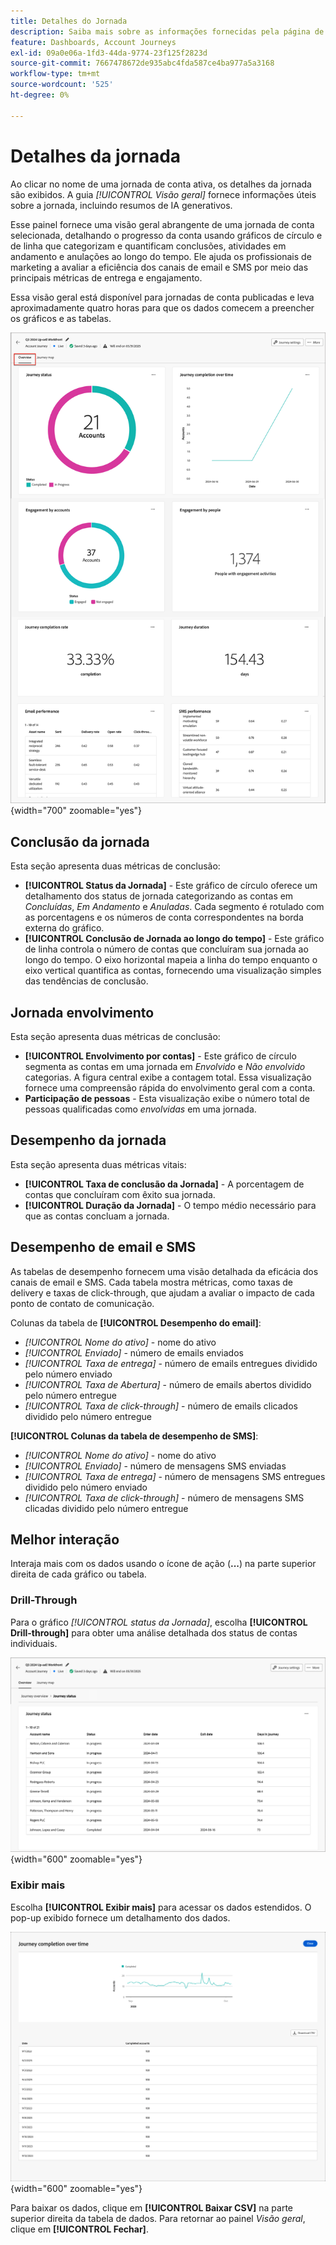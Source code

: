 ```yaml
---
title: Detalhes do Jornada
description: Saiba mais sobre as informações fornecidas pela página de detalhes da jornada e como ela pode ajudar você a monitorar e gerenciar a jornada de conta publicada.
feature: Dashboards, Account Journeys
exl-id: 09a0e06a-1fd3-44da-9774-23f125f2823d
source-git-commit: 7667478672de935abc4fda587ce4ba977a5a3168
workflow-type: tm+mt
source-wordcount: '525'
ht-degree: 0%

---
```


# Detalhes da jornada

Ao clicar no nome de uma jornada de conta ativa, os detalhes da jornada são exibidos. A guia _[!UICONTROL Visão geral]_ fornece informações úteis sobre a jornada, incluindo resumos de IA generativos.

Esse painel fornece uma visão geral abrangente de uma jornada de conta selecionada, detalhando o progresso da conta usando gráficos de círculo e de linha que categorizam e quantificam conclusões, atividades em andamento e anulações ao longo do tempo. Ele ajuda os profissionais de marketing a avaliar a eficiência dos canais de email e SMS por meio das principais métricas de entrega e engajamento.

Essa visão geral está disponível para jornadas de conta publicadas e leva aproximadamente quatro horas para que os dados comecem a preencher os gráficos e as tabelas.

![Acessar os detalhes da jornada ativa](./assets/journey-detail-overview.png){width="700" zoomable="yes"}

## Conclusão da jornada

Esta seção apresenta duas métricas de conclusão:

* **[!UICONTROL Status da Jornada]** - Este gráfico de círculo oferece um detalhamento dos status de jornada categorizando as contas em _Concluídas_, _Em Andamento_ e _Anuladas_. Cada segmento é rotulado com as porcentagens e os números de conta correspondentes na borda externa do gráfico.
* **[!UICONTROL Conclusão de Jornada ao longo do tempo]** - Este gráfico de linha controla o número de contas que concluíram sua jornada ao longo do tempo. O eixo horizontal mapeia a linha do tempo enquanto o eixo vertical quantifica as contas, fornecendo uma visualização simples das tendências de conclusão.

## Jornada envolvimento

Esta seção apresenta duas métricas de conclusão:

* **[!UICONTROL Envolvimento por contas]** - Este gráfico de círculo segmenta as contas em uma jornada em _Envolvido_ e _Não envolvido_ categorias. A figura central exibe a contagem total. Essa visualização fornece uma compreensão rápida do envolvimento geral com a conta.
* **Participação de pessoas** - Esta visualização exibe o número total de pessoas qualificadas como _envolvidas_ em uma jornada.

## Desempenho da jornada

Esta seção apresenta duas métricas vitais:

* **[!UICONTROL Taxa de conclusão da Jornada]** - A porcentagem de contas que concluíram com êxito sua jornada.
* **[!UICONTROL Duração da Jornada]** - O tempo médio necessário para que as contas concluam a jornada.

## Desempenho de email e SMS

As tabelas de desempenho fornecem uma visão detalhada da eficácia dos canais de email e SMS. Cada tabela mostra métricas, como taxas de delivery e taxas de click-through, que ajudam a avaliar o impacto de cada ponto de contato de comunicação.

Colunas da tabela de **[!UICONTROL Desempenho do email]**:

* _[!UICONTROL Nome do ativo]_ - nome do ativo
* _[!UICONTROL Enviado]_ - número de emails enviados
* _[!UICONTROL Taxa de entrega]_ - número de emails entregues dividido pelo número enviado
* _[!UICONTROL Taxa de Abertura]_ - número de emails abertos dividido pelo número entregue
* _[!UICONTROL Taxa de click-through]_ - número de emails clicados dividido pelo número entregue

**[!UICONTROL Colunas da tabela de desempenho de SMS]**:

* _[!UICONTROL Nome do ativo]_ - nome do ativo
* _[!UICONTROL Enviado]_ - número de mensagens SMS enviadas
* _[!UICONTROL Taxa de entrega]_ - número de mensagens SMS entregues dividido pelo número enviado
* _[!UICONTROL Taxa de click-through]_ - número de mensagens SMS clicadas dividido pelo número entregue
<!-- 
To generate a shareable PDF of your current view, click **[!UICONTROL Export]** at the top right of the page. -->

## Melhor interação

Interaja mais com os dados usando o ícone de ação (**...**) na parte superior direita de cada gráfico ou tabela.

### Drill-Through

Para o gráfico _[!UICONTROL status da Jornada]_, escolha **[!UICONTROL Drill-through]** para obter uma análise detalhada dos status de contas individuais.

![O drill-through para os dados de gráfico](./assets/journey-status-drill-through.png){width="600" zoomable="yes"}
<!--
The applied global filters are carried over to the view and displayed at the top. Click the _Filter_ icon at the top left to filter the data display by journey.-->

### Exibir mais

Escolha **[!UICONTROL Exibir mais]** para acessar os dados estendidos. O pop-up exibido fornece um detalhamento dos dados.

![Exibir dados estendidos](./assets/journey-completion-over-time-view-more.png){width="600" zoomable="yes"}

Para baixar os dados, clique em **[!UICONTROL Baixar CSV]** na parte superior direita da tabela de dados. Para retornar ao painel _Visão geral_, clique em **[!UICONTROL Fechar]**.
